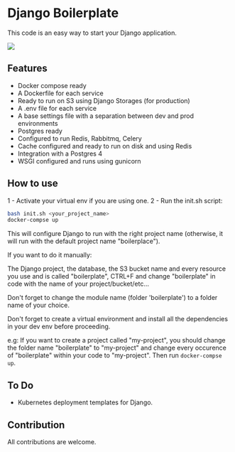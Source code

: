 # Django Boilerplate

This code is an easy way to start your Django application.

![](boilerplate/boilerplate/staticfiles/screenshot.jpg)





## Features

- Docker compose ready
- A Dockerfile for each service
- Ready to run on S3 using Django Storages (for production)
- A .env file for each service
- A base settings file with a separation between dev and prod environments 
- Postgres ready
- Configured to run Redis, Rabbitmq, Celery 
- Cache configured and ready to run on disk and using Redis
- Integration with a Postgres 4
- WSGI configured and runs using gunicorn

## How to use

1 - Activate your virtual env if you are using one.
2 - Run the init.sh script:


``` bash
bash init.sh <your_project_name>
docker-compse up
```

This will configure Django to run with the right project name (otherwise, it will run with the default project name "boilerplace").

If you want to do it manually:

The Django project, the database, the S3 bucket name and every resource you use and  is called "boilerplate", CTRL+F and change "boilerplate" in code with the name of your project/bucket/etc...

Don't forget to change the module name (folder 'boilerplate') to a folder name of your choice.

Don't forget to create a virtual environment and install all the dependencies in your dev env before proceeding.

e.g: If you want to create a project called "my-project", you should change the folder name "boilerplate" to "my-project" and change every occurence of "boilerplate" within your code to "my-project". Then run `docker-compse up`.

## To Do

- Kubernetes deployment templates for Django.



## Contribution

All contributions are welcome.

